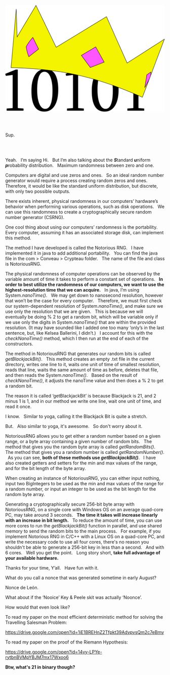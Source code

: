 ![Notorious RNG](https://github.com/Cant-Git-Right/NotoriousRNG/blob/master/logo.png)

<br/>
<br/>

Sup.  

<br/>
<br/>

Yeah. &nbsp; I’m saying Hi.  &nbsp; But I’m also talking about the ***S***tandard 
***u***niform ***p***robability distribution.  &nbsp; Maximum randomness between zero and one.  

Computers are digital and use zeros and ones.  &nbsp; So an ideal random number generator would require a process creating random zeros and ones.  &nbsp; Therefore, it would be like the standard uniform distribution, but discrete, with only two possible outputs.  

There exists inherent, physical randomness in our computers’ hardware’s behavior when performing various operations, such as disk operations.  &nbsp; We can use this randomness to create a cryptographically secure random number generator (CSRNG).  

One cool thing about using our computers’ randomness is the portability.  &nbsp; Every computer, assuming it has an associated storage disk, can implement this method.

The method I have developed is called the Notorious RNG.  &nbsp; I have implemented it in java to add additional portability.  &nbsp; You can find the java file in the com > Conveau > Crypteau folder.  &nbsp; The name of the file and class is NotoriousRNG.

The physical randomness of computer operations can be observed by the variable amount of time it takes to perform a constant set of operations.  &nbsp; **In order to best utilize the randomness of our computers, we want to use the highest-resolution time that we can acquire.**  &nbsp; In java, I’m using System.*nanoTime()*.  &nbsp; We may get down to nanosecond resolution, however that won’t be the case for every computer.  &nbsp; Therefore, we must first check our system-dependent resolution of System.*nanoTime()*, and make sure we use only the resolution that we are given.  &nbsp; This is because we will eventually be doing % 2 to get a random bit, which will be variable only if we use only the digits in System.*nanoTime()* that are within the provided resolution. (It may have sounded like I added one too many ‘only’s in the last sentence, but, like Kelsea Ballerini, I didn’t.)  &nbsp; I account for this with the *checkNanoTime()* method, which I then run at the end of each of the constructors.     

The method in NotoriousRNG that generates our random bits is called *getBlackjackBit()*.  &nbsp; This method creates an empty .txt file in the current directory, writes one line to it, waits one unit of time of smallest resolution, reads that line, waits the same amount of time as before, deletes that file, and then reads the System.*nanoTime()*.  &nbsp; Based on the result of *checkNanoTime()*, it adjusts the nanoTime value and then does a % 2 to get a random bit.  

The reason it is called ‘getBlackjackBit’ is because Blackjack is 21, and 2 minus 1 is 1, and in our method we write one line, wait one unit of time, and read it once.  

I know.  &nbsp; Similar to yoga, calling it the Blackjack Bit is quite a stretch.  

But.  &nbsp; Also similar to yoga, it's awesome.  &nbsp; So don't worry about it.       

NotoriousRNG allows you to get either a random number based on a given range, or a byte array containing a given number of random bits.  &nbsp; The method that gives you the random byte array is called *getRandomBits()*.  &nbsp; The method that gives you a random number is called *getRandomNumber()*.  &nbsp; As you can see, **both of these methods use *getBlackjackBit()***.  &nbsp; I have also created getters and setters for the min and max values of the range, and for the bit length of the byte array. 

When creating an instance of NotoriousRNG, you can either input nothing, input two BigIntegers to be used as the min and max values of the range for a random number, or input an integer to be used as the bit length for the random byte array. 

Generating a cryptographically secure 256-bit byte array with NotoriousRNG, on a single core with Windows OS on an average quad-core PC, may take around 3 seconds.  &nbsp; **The time it takes will increase linearly with an increase in bit length.**  &nbsp; To reduce the amount of time, you can use more cores to run the *getBlackjackBit()* function in parallel, and use shared memory to send the random bits to the main process.  &nbsp; For example, if you implement Notorious RNG in C/C++ with a Linux OS on a quad-core PC, and write the necessary code to use all four cores, there's no reason you shouldn't be able to generate a 256-bit key in less than a second.  &nbsp; And with 6 cores.  &nbsp; Well you get the point.  &nbsp; Long story short, **take full advantage of your available hardware.**

Thanks for your time, Y’all.  &nbsp; Have fun with it.

What do you call a nonce that was generated sometime in early August?

Nonce de Leόn.    

What about if the ‘Nooice’ Key & Peele skit was actually ‘Noonce’.  

How would that even look like?  
  
To read my paper on the most efficient deterministic method for solving the Travelling Salesman Problem:

https://drive.google.com/open?id=1iE1BREHnZ2Tfpkt39AdvpvsQm2c7eBmy 

To read my paper on the proof of the Riemann Hypothesis:  

https://drive.google.com/open?id=14vy-LPYe-rytbnBVMpYBJM7mx17Wxoo6

**Btw, what's 21 in binary though?**

